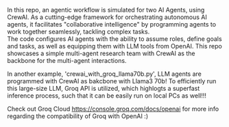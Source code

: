 In this repo, an agentic workflow is simulated for two AI Agents, using CrewAI. 
As a cutting-edge framework for orchestrating autonomous AI agents, it facilitates "collaborative intelligence" by programming agents to work together seamlessly, tackling complex tasks.  
The code configures AI agents with the ability to assume roles, define goals and tasks, as well as equipping them with LLM tools from OpenAI. 
This repo showcases a simple multi-agent research team with CrewAI as the backbone for the multi-agent interactions.


In another example, 'crewai_with_groq_llama70b.py', LLM agents are programmed with CrewAI as bakcbone with Llama3 70b! To efficiently run this large-size LLM, Groq API is utilized, which highlogts a superfast inference process, such that it can be easily run on local PCs as well!!!    

Check out Groq Cloud https://console.groq.com/docs/openai for more info regarding the compatibility of Groq with OpenAI :) 
